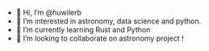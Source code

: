 - 👋 Hi, I’m @huwilerb
- 👀 I’m interested in astronomy, data science and python.
- 🌱 I’m currently learning Rust and Python
- 💞️ I’m looking to collaborate on astronomy project !


<!---
huwilerb/huwilerb is a ✨ special ✨ repository because its `README.md` (this file) appears on your GitHub profile.
You can click the Preview link to take a look at your changes.
--->

